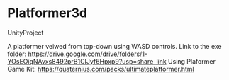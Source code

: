 # Platformer3d
UnityProject



A platformer veiwed from top-down using WASD controls.
Link to the exe folder: https://drive.google.com/drive/folders/1-YOsEOiqNAvxs8492prB1CIJyf6Hpxp9?usp=share_link
Using Plaformer Game Kit: https://quaternius.com/packs/ultimateplatformer.html
